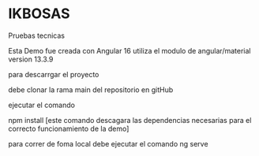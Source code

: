 # IKBOSAS
Pruebas tecnicas

Esta Demo fue creada con Angular 16
utiliza el modulo de angular/material version 13.3.9

para descarrgar el proyecto

debe clonar la rama main del repositorio en gitHub

ejecutar el comando

npm install [este comando descagara las dependencias necesarias para el correcto funcionamiento de la demo]

para correr de foma local debe ejecutar el comando
ng serve




